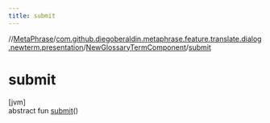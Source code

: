 ```yaml
---
title: submit
---
```

//[MetaPhrase](../../../index.html)/[com.github.diegoberaldin.metaphrase.feature.translate.dialog.newterm.presentation](../index.html)/[NewGlossaryTermComponent](index.html)/[submit](submit.html)



# submit



[jvm]\
abstract fun [submit](submit.html)()




